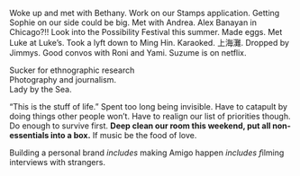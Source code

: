 Woke up and met with Bethany. Work on our Stamps application. Getting Sophie on our side could be big. Met with Andrea. Alex Banayan in Chicago?\!\! Look into the Possibility Festival this summer. Made eggs. Met Luke at Luke’s. Took a lyft down to Ming Hin. Karaoked. 上海灘. Dropped by Jimmys. Good convos with Roni and Yami. Suzume is on netflix.

Sucker for ethnographic research  
Photography and journalism.   
Lady by the Sea.

“This is the stuff of life.” Spent too long being invisible. Have to catapult by doing things other people won’t. Have to realign our list of priorities though. Do enough to survive first. **Deep clean our room this weekend, put all non-essentials into a box.** If music be the food of love.

Building a personal brand *includes* making Amigo happen *includes f*ilming interviews with strangers.